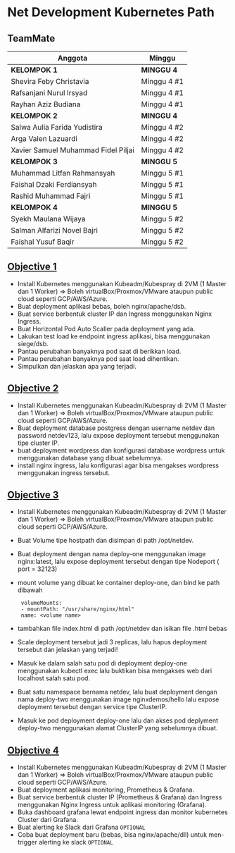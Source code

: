# Net Development Kubernetes Path

## TeamMate
| Anggota|  Minggu|
|--|--|
|**KELOMPOK 1**|**MINGGU 4**|
|  Shevira Feby Christavia|  Minggu 4 #1|
|  Rafsanjani Nurul Irsyad|  Minggu 4 #1|
|  Rayhan Aziz Budiana|  Minggu 4 #1|
|**KELOMPOK 2**|**MINGGU 4**|
|  Salwa Aulia Farida Yudistira|  Minggu 4 #2|
|  Arga Valen Lazuardi|  Minggu 4 #2|
|  Xavier Samuel Muhammad Fidel Piljai|  Minggu 4 #2|
|**KELOMPOK 3**|**MINGGU 5**|
| Muhammad Litfan Rahmansyah |  Minggu 5 #1|
| Faishal Dzaki Ferdiansyah |  Minggu 5 #1|
| Rashid Muhammad Fajri |  Minggu 5 #1|
|**KELOMPOK 4**|**MINGGU 5**|
|  Syekh Maulana Wijaya|  Minggu 5 #2|
|  Salman Alfarizi Novel Bajri|  Minggu 5 #2|
|  Faishal Yusuf Baqir|  Minggu 5 #2|

## [Objective 1](./Objective1)

- Install Kubernetes menggunakan Kubeadm/Kubespray di 2VM (1 Master dan 1 Worker) => Boleh virtualBox/Proxmox/VMware ataupun public cloud seperti GCP/AWS/Azure.
- Buat deployment aplikasi bebas, boleh nginx/apache/dsb.
- Buat service berbentuk cluster IP dan Ingress menggunakan Nginx Ingress.
- Buat Horizontal Pod Auto Scaller pada deployment yang ada.
- Lakukan test load ke endpoint ingress aplikasi, bisa menggunakan siege/dsb.
- Pantau perubahan banyaknya pod saat di berikkan load.
- Pantau perubahan banyaknya pod saat load dihentikan.
- Simpulkan dan jelaskan apa yang terjadi.


## [Objective 2](./Objective2)

- Install Kubernetes menggunakan Kubeadm/Kubespray di 2VM (1 Master dan 1 Worker) => Boleh virtualBox/Proxmox/VMware ataupun public cloud seperti GCP/AWS/Azure.
- Buat deployment database postgress dengan username netdev dan password netdev123, lalu expose deployment tersebut menggunakan tipe cluster IP.
- buat deployment wordpress dan konfigurasi database wordpress untuk menggunakan database yang dibuat sebelumnya.
- install nginx ingress, lalu konfigurasi agar bisa mengakses wordpress menggunakan ingress tersebut.


## [Objective 3](./Objective3)

- Install Kubernetes menggunakan Kubeadm/Kubespray di 2VM (1 Master dan 1 Worker) => Boleh virtualBox/Proxmox/VMware ataupun public cloud seperti GCP/AWS/Azure.
- Buat Volume tipe hostpath dan disimpan di path /opt/netdev.
- Buat deployment dengan nama deploy-one menggunakan image nginx:latest, lalu expose deployment tersebut dengan tipe Nodeport ( port = 32123)
- mount volume yang dibuat ke container deploy-one, dan bind ke path dibawah
   ```
    volumeMounts:
    - mountPath: "/usr/share/nginx/html"
    name: <volume name>
    ```
    
- tambahkan file index.html di path /opt/netdev dan isikan file .html bebas
- Scale deployment tersebut jadi 3 replicas, lalu hapus deployment tersebut dan jelaskan yang terjadi!
- Masuk ke dalam salah satu pod di deployment deploy-one menggunakan kubectl exec lalu buktikan bisa mengakses web dari localhost salah satu pod.
- Buat satu namespace bernama netdev, lalu buat deployment dengan nama deploy-two menggunakan image nginxdemos/hello lalu expose deployment tersebut dengan service tipe ClusterIP.
- Masuk ke pod deployment deploy-one lalu dan akses pod deplyment deploy-two menggunakan alamat ClusterIP yang sebelumnya dibuat.

## [Objective 4](./Objective4)

- Install Kubernetes menggunakan Kubeadm/Kubespray di 2VM (1 Master dan 1 Worker) => Boleh virtualBox/Proxmox/VMware ataupun public cloud seperti GCP/AWS/Azure.
- Buat deployment aplikasi monitoring, Prometheus & Grafana.
- Buat service berbentuk cluster IP (Prometheus & Grafana) dan Ingress menggunakan Nginx Ingress untuk aplikasi monitoring (Grafana).
- Buka dashboard grafana lewat endpoint ingress dan monitor kubernetes Cluster dari Grafana.
- Buat alerting ke Slack dari Grafana `OPTIONAL`
- Coba buat deployment baru (bebas, bisa nginx/apache/dll) untuk men-trigger alerting ke slack `OPTIONAL`
